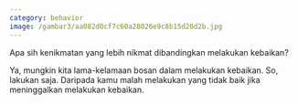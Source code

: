 ```yaml
---
category: behavior
image: /gambar3/aa082d0cf7c60a28026e9c8b15d20d2b.jpg
---
```


Apa sih kenikmatan yang lebih nikmat dibandingkan melakukan kebaikan? 

Ya, mungkin kita lama-kelamaan bosan dalam melakukan kebaikan. So, lakukan saja. Daripada kamu malah melakukan yang tidak baik jika meninggalkan melakukan kebaikan.
